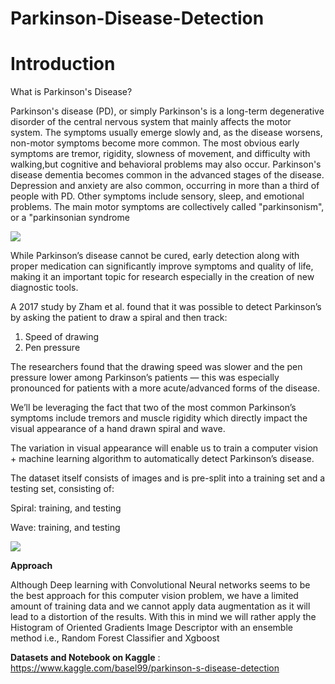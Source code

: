 # Parkinson-Disease-Detection

# **Introduction**

What is Parkinson's Disease?

Parkinson's disease (PD), or simply Parkinson's is a long-term degenerative disorder of the central nervous system that mainly affects the motor system. The symptoms usually emerge slowly and, as the disease worsens, non-motor symptoms become more common. The most obvious early symptoms are tremor, rigidity, slowness of movement, and difficulty with walking,but cognitive and behavioral problems may also occur. Parkinson's disease dementia becomes common in the advanced stages of the disease. Depression and anxiety are also common, occurring in more than a third of people with PD. Other symptoms include sensory, sleep, and emotional problems. The main motor symptoms are collectively called "parkinsonism", or a "parkinsonian syndrome

![](https://camo.githubusercontent.com/be21545deabab1e7257c04182b631f6f34ebae4b/68747470733a2f2f7061726b696e736f6e736e65627261736b612e6f72672f77702d636f6e74656e742f75706c6f6164732f323032302f30332f50442d4d414e2d31303234783532322e706e67)

While Parkinson’s disease cannot be cured, early detection along with proper medication can significantly improve symptoms and quality of life, making it an important topic for research especially in the creation of new diagnostic tools.

A 2017 study by Zham et al. found that it was possible to detect Parkinson’s by asking the patient to draw a spiral and then track:

 1. Speed of drawing
 2. Pen pressure

The researchers found that the drawing speed was slower and the pen pressure lower among Parkinson’s patients — this was especially pronounced for patients with a more acute/advanced forms of the disease.

We’ll be leveraging the fact that two of the most common Parkinson’s symptoms include tremors and muscle rigidity which directly impact the visual appearance of a hand drawn spiral and wave.

The variation in visual appearance will enable us to train a computer vision + machine learning algorithm to automatically detect Parkinson’s disease.



The dataset itself consists of images and is pre-split into a training set and a testing set, consisting of:

Spiral: training, and testing

Wave: training, and testing

![](https://camo.githubusercontent.com/454ee9a31a3b087992584258f97b5b4a77d87dc7/68747470733a2f2f7079696d6167657365617263682e636f6d2f77702d636f6e74656e742f75706c6f6164732f323031392f30342f6465746563745f7061726b696e736f6e735f646174617365742e6a7067)

**Approach**

Although Deep learning with Convolutional Neural networks seems to be the best approach for this computer vision problem, we have a limited amount of training data and we cannot apply data augmentation as it will lead to a distortion of the results. With this in mind we will rather apply the Histogram of Oriented Gradients Image Descriptor with an ensemble method i.e., Random Forest Classifier and Xgboost

**Datasets and Notebook on Kaggle** : https://www.kaggle.com/basel99/parkinson-s-disease-detection
